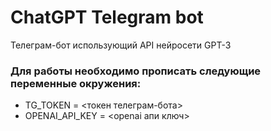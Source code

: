 # ChatGPT Telegram bot
Телеграм-бот использующий API нейросети GPT-3 

### Для работы необходимо прописать следующие переменные окружения:
* TG_TOKEN = <токен телеграм-бота>
* OPENAI_API_KEY = <openai апи ключ>
